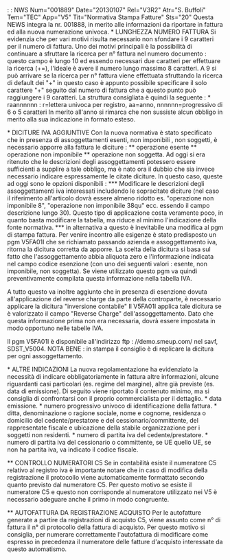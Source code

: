  :  : NWS Num="001889" Date="20130107" Rel="V3R2" Atr="S. Buffoli" Tem="TEC" App="V5" Tit="Normativa Stampa Fatture" Sts="20"
Questa NEWS integra la nr. 001888, in merito alle informazioni da riportare in fattura ed alla nuova
numerazione univoca.
\* LUNGHEZZA NUMERO FATTURA
Si evidenzia che per vari motivi risulta necessario non sfondare i 9 caratteri per il numero di fattura.
Uno dei motivi principali è la possibilità di continuare a sfruttare la ricerca per n° fattura nel
numero documento :  questo campo è lungo 10 ed essendo necessari due caratteri per effettuare la ricerca (+=), l'ideale è avere il numero lungo massimo 8 caratteri. A 9 si può arrivare se la ricerca per n° fattura viene effettuata sfruttando la ricerca di default dei "+" in questo caso è appunto possibile specificare il solo carattere "+" seguito dal numero di fattura che a questo punto può raggiungere i 9 caratteri. La struttura consigliata è quindi la seguente : 
\* raannnnnn :  r=lettera univoca per registro, aa=anno, nnnnnn=progressivo di 6 o 5 caratteri In merito all'anno si rimarca che non sussiste alcun obbligo in merito alla sua indicazione in formato esteso.

\* DICITURE IVA AGGIUNTIVE
Con la nuova normativa è stato specificato che in presenza di assoggettamenti esenti, non imponibili
, non soggetti, è necessario apporre alla fattura le diciture : 
\*\* operazione esente
\*\* operazione non imponibile
\*\* operazione non soggetta.
Ad oggi si era ritenuto che le descrizioni degli assoggettamenti potessero essere sufficienti a supplire a tale obbligo, ma è nato ora il dubbio che sia invece necessario indicare espressamente le citate diciture. In questo caso, queste ad oggi sono le opzioni disponibili : 
\*\*\* Modificare le descrizioni degli assoggettamenti iva interessati includendo le sopracitate diciture (nel caso il riferimento all'articolo dovrà essere almeno ridotto es. "operazione non imponibile 8", "operazione non imponibile 38qu" ecc. essendo il campo descrizione lungo 30).
Questo tipo di applicazione costa veramente poco, in quanto basta modificare la tabella, ma riduce al minimo l'indicazione della fonte normativa.
\*\*\* in alternativa a questo è inevitabile una modifica al pgm di stampa fattura. Per venire incontro
alle esigenze è stato predisposto un pgm V5FA01I che se richiamato passando azienda e assoggettamento iva, ritorna la dicitura corretta da apporre. La scelta della dicitura si basa sul
fatto che l'assoggettamento abbia aliquota zero e l'informazione indicata nel campo codice esenzione (con uno dei seguenti valori :  esente, non imponibile, non soggetta). Se viene utilizzato questo pgm va quindi preventivamente compilata questa informazione nella tabella IVA.

A tutto questo va inoltre aggiunto che in presenza di esenzione dovuta all'applicazione del reverse charge da parte della controparte, è necessario applicare la dicitura "inversione contabile"
Il V5FA01I applica tale dicitura se è valorizzato il campo "Reverse Charge" dell'assoggettamento.
Dato che questa informazione prima non era necessaria, dovrà essere impostata in modo opportuno nelle tabelle IVA.

Il pgm V5FA01I è disponibile all'indirizzo ftp : //demo.smeup.com/ nel savf, SDST_V5004.
NOTA BENE :  in stampa il consiglio è di replicare la dicitura per ogni assoggettamento.

\* ALTRE INDICAZIONI
La nuova regolamentazione ha evidenziato la necessità di indicare obbligatoriamente in fattura altre
informazioni, alcune riguardanti casi particolari (es. regime del margine), altre già previste (es.
data di emissione). Di seguito viene riportato il contenuto minimo, ma si consiglia di confrontarsi
con il proprio commercialista per il dettaglio.
\* data emissione.
\* numero progressivo univoco di identificazione della fattura.
\* ditta, denominazione o ragione sociale, nome e cognome, residenza o domicilio del cedente/prestatore e del cessionario/committente, del rappresentate fiscale e ubicazione della stabile organizzazione per i soggetti non residenti.
\* numero di partita iva del cedente/prestatore.
\* numero di partita iva del cessionario o committente, se UE quello UE, se non ha partita iva, va indicato il codice fiscale.

\*\* CONTROLLO NUMERATORI C5
Se in contabilità esiste il numeratore C5 relativo al registro iva è importante notare che in caso
di modifica della registrazione il protocollo viene automaticamente formattato secondo quanto previsto dal numeratore C5. Per questo motivo se esiste il numeratore C5 e questo non corrisponde al numeratore utilizzato nei V5 è necessario adeguare anche il primo in modo congruente.

\*\* AUTOFATTURA DA REGISTRAZIONE ACQUISTO
Per le autofatture generate a partire da registrazioni di acquisto C5, viene assunto come n° di fattura il n° di protocollo della fattura di acquisto. Per questo motivo si consiglia, per numerare
correttamente l'autofattura di modificare come espresso in precedenza il numeratore delle fatture d'acquisto interessate da questo automatismo.

